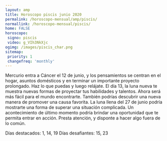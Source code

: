 ```yaml
---
layout: amp
title: Horoscopo piscis junio 2020 
permalink: /horoscopo-mensual/amp/piscis/
normallink: /horoscopo-mensual/piscis/
home: FALSE
horoscopo:
 signo: piscis
 video: g_VIh3NkXjc
ogimg: /images/piscis_char.png
sitemap:
 priority: 1
 changefreq: 'monthly'
---
```



Mercurio entra a Cáncer el 12 de junio, y los pensamientos se centran en el hogar, asuntos domésticos y en terminar un importante proyecto prolongado. Haz lo que puedas y luego relájate. El día 13, la luna nueva te muestra nuevas formas de proyectar tus habilidades y talentos. Ahora será más fácil para el mundo encontrarte. También podrías descubrir una nueva manera de promover una causa favorita. La luna llena del 27 de junio podría mostrarte una forma de superar una situación complicada. Un acontecimiento de último momento podría brindar una oportunidad que te permita entrar en acción. Presta atención, y disponte a hacer algo fuera de lo común. 

Días destacados: 1, 14, 19
Días desafiantes: 15, 23